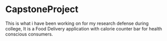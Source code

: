 # CapstoneProject
This is what i have been working on for my research defense during college, It is a Food Delivery application with calorie counter bar for health conscious consumers.
